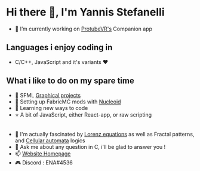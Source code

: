 # Hi there 👋, I'm Yannis Stefanelli

- 🔭 I’m currently working on <a href="https://github.com/ProTubeVR">ProtubeVR's</a> Companion app
## Languages i enjoy coding in 
- C/C++, JavaScript and it's variants ❤️

## What i like to do on my spare time
- 🎨 SFML <a href="https://github.com/stars/Ena-Shepherd/lists/graphical-projects">Graphical projects</a>
- 👾 Setting up FabricMC mods with <a href="https://github.com/NucleoidMC">Nucleoid</a>
- 🌱 Learning new ways to code
- ⭐ A bit of JavaScript, either React-app, or raw scripting
##
- 🦋 I'm actually fascinated by <a href="https://www.youtube.com/watch?v=gzLOVYuXE34&list=PLev5hPgb8mPe-SuGFhPG2JbS8tL1XOId-&index=3">Lorenz equations</a> 
as well as Fractal patterns, and <a href="https://www.youtube.com/watch?v=IK7nBOLYzdE">Cellular automata</a> logics
- 💬 Ask me about any question in C, i'll be glad to answer you !
- 📫 <a href="https://yannis-stefanelli.fr">Website Homepage</a>
- 🎮 Discord : ENA#4536
